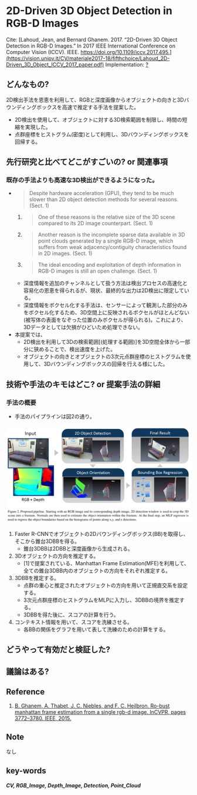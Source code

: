 # 2D-Driven 3D Object Detection in RGB-D Images

Cite: [Lahoud, Jean, and Bernard Ghanem. 2017. “2D-Driven 3D Object Detection in RGB-D Images.” In 2017 IEEE International Conference on Computer Vision (ICCV). IEEE. https://doi.org/10.1109/iccv.2017.495.](https://vision.unipv.it/CV/materiale2017-18/fifthchoice/Lahoud_2D-Driven_3D_Object_ICCV_2017_paper.pdf)
Implementation: [?]()  

## どんなもの?
2D検出手法を恩恵を利用して、RGBと深度画像からオブジェクトの向きと3Dバウンディングボックスを高速で推定する手法を提案した。
- 2D検出を使用して、オブジェクトに対する3D検索範囲を制限し、時間の短縮を実現した。
- 点群座標をヒストグラム(密度)として利用し、3Dバウンディングボックスを回帰する。

## 先行研究と比べてどこがすごいの? or 関連事項
### 既存の手法よりも高速な3D検出ができるようになった。
- >  Despite hardware acceleration (GPU), they tend to be much slower than 2D object detection methods for several reasons. (Sect. 1)
  1. > One of these reasons is the relative size of the 3D scene compared to its 2D image counterpart. (Sect. 1)
  2. > Another reason is the incomplete sparse data available in 3D point clouds generated by a single RGB-D image, which suffers from weak adjacency/contiguity characteristics found in 2D images. (Sect. 1)
  3. > The ideal encoding and exploitation of depth information in RGB-D images is still an open challenge. (Sect. 1)
    - 深度情報を追加のチャンネルとして扱う方法は検出プロセスの高速化と容易化の恩恵を得られるが、現状、最終的な出力は2D検出に限定している。
    - 深度情報をボクセル化する手法は、センサーによって観測した部分のみをボクセル化するため、3D空間上に反映されるボクセルがほとんどない(被写体の表面をなぞった位置のみボクセルが得られる)。これにより、3Dデータとしては欠損がひどいため処理できない。
- 本提案では、
  - 2D検出を利用して3Dの検索範囲[(処理する範囲)]を3D空間全体から一部分に狭めることで、検出速度を上げた。
  - オブジェクトの向きとオブジェクトの3次元点群座標のヒストグラムを使用して、3Dバウンディングボックスの回帰を行える様にした。

## 技術や手法のキモはどこ? or 提案手法の詳細
### 手法の概要
- 手法のパイプラインは図2の通り。

![fig2](./img/23ODiRI/fig2.png)

1. Faster R-CNNでオブジェクトの2Dバウンディングボックス(BB)を取得し、そこから錐台3DBBを得る。
   - 錐台3DBBは2DBBと深度画像から生成される。
2. 3Dオブジェクトの方向を推定する。
   - [1]で提案されている、Manhattan Frame Estimation(MFE)を利用して、全ての錐台3DBB内のオブジェクトの方向をそれぞれ推定する。
3. 3DBBを推定する。
   - 点群の重心と推定されたオブジェクトの方向を用いて正規直交系を設定する。
   - 3次元点群座標のヒストグラムをMLPに入力し、3DBBの境界を推定する。
   - 3DBBを得た後に、スコアの計算を行う。
4. コンテキスト情報を用いて、スコアを洗練させる。
   - 各BBの関係をグラフを用いて表して洗練のための計算をする。

## どうやって有効だと検証した?

## 議論はある?

## Reference
1. [B. Ghanem, A. Thabet, J. C. Niebles, and F. C. Heilbron. Ro-bust manhattan frame estimation from a single rgb-d image. InCVPR, pages 3772–3780. IEEE, 2015.](https://www.cv-foundation.org/openaccess/content_cvpr_2015/papers/Ghanem_Robust_Manhattan_Frame_2015_CVPR_paper.pdf)

## Note
なし

## key-words
##### CV, RGB_Image, Depth_Image, Detection, Point_Cloud

